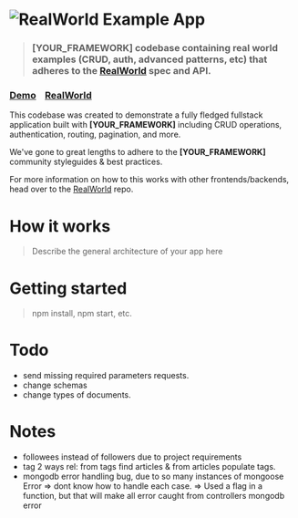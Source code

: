 # ![RealWorld Example App](logo.png)

> ### [YOUR_FRAMEWORK] codebase containing real world examples (CRUD, auth, advanced patterns, etc) that adheres to the [RealWorld](https://github.com/gothinkster/realworld) spec and API.


### [Demo](https://demo.realworld.io/)&nbsp;&nbsp;&nbsp;&nbsp;[RealWorld](https://github.com/gothinkster/realworld)


This codebase was created to demonstrate a fully fledged fullstack application built with **[YOUR_FRAMEWORK]** including CRUD operations, authentication, routing, pagination, and more.

We've gone to great lengths to adhere to the **[YOUR_FRAMEWORK]** community styleguides & best practices.

For more information on how to this works with other frontends/backends, head over to the [RealWorld](https://github.com/gothinkster/realworld) repo.


# How it works

> Describe the general architecture of your app here

# Getting started

> npm install, npm start, etc.

# Todo 
- send missing required parameters requests.
- change schemas
- change types of documents. 
# Notes 
- followees instead of followers due to project requirements
- tag 2 ways rel: from tags find articles & from articles populate tags. 
- mongodb error handling bug, due to so many instances of mongoose Error 
=> dont know how to handle each case.
=> Used a flag in a function, but that will make all error caught from controllers mongodb error  
